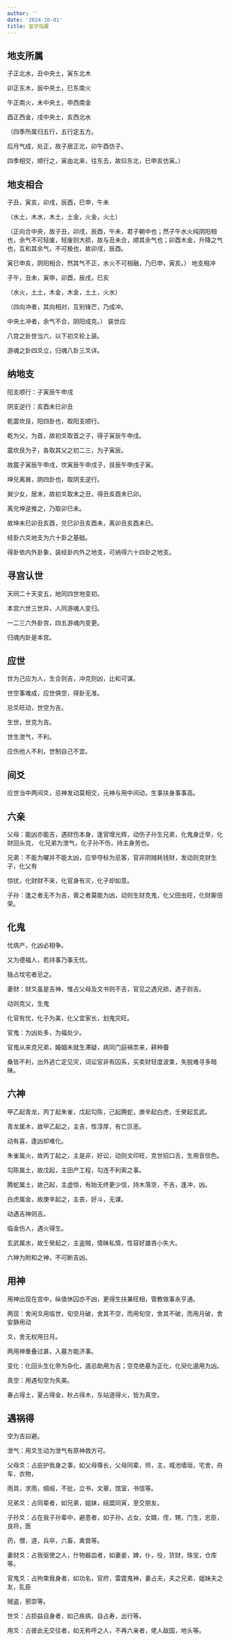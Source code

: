 ```yaml
---
author: ''
date: '2024-10-01'
title: 筮学指要
---
```


## 地支所属

子正北水，丑中央土，寅东北木

卯正东木，辰中央土，巳东南火

午正南火，未中央土，申西南金

酉正西金，戌中央土，亥西北水

（四季所属归五行，五行定五方。

后月气成，处正，故子居正北，卯午酉仿子。

四季相交，顺行之，寅由北来，往东去，故曰东北，巳申亥仿寅。）

## 地支相合

子丑，寅亥，卯戌，辰酉，巳申，午未

（水土，木水，木土，土金，火金，火土）

（正向合中央，故子丑，卯戌，辰酉，午未，君子朝中也；然子午水火纯阴阳相也，余气不可轻废，轻废则大损，故与丑未合，顺其余气也；卯酉木金，升降之气也，互和其余气，不可极也，故卯戌，辰酉。

寅巳申亥，阴阳相合，然其气不正，水火不可相融，乃巳申，寅亥。） 地支相冲

子午，丑未，寅申，卯酉，辰戌，巳亥

（水火，土土，木金，木金，土土，火水）

（四向冲者，其向相对，互别锋芒，乃成冲。

中央土冲者，余气不合，阴阳成克。） 装世应

八宫之卦世当六，以下初爻轮上装。

游魂之卦四爻立，归魂八卦三爻详。

## 纳地支

阳支顺行：子寅辰午申戌

阴支逆行：亥酉未巳卯丑

乾震坎艮，阳四卦也，取阳支顺行。

乾为父，为首，故初爻取首之子，得子寅辰午申戌。

震坎艮为子，各取其父之初二三，为子寅辰。

故震子寅辰午申戌，坎寅辰午申戌子，艮辰午申戌子寅。

坤兑离巽，阴四卦也，取阴支逆行。

巽少女，居末，故初爻取末之丑，得丑亥酉未巳卯。

离兑坤逆推之，乃取卯巳未。

故坤未巳卯丑亥酉，兑巳卯丑亥酉未，离卯丑亥酉未巳。

经卦六爻地支为六十卦之基础。

得卦依内外卦象，装经卦内外之地支，可纳得六十四卦之地支。

## 寻宫认世

天同二十天变五，地同四世地变初。

本宫六世三世异，人同游魂人变归。

一二三六外卦宫，四五游魂内变更。

归魂内卦是本宫。

## 应世

世为己应为人，生合则吉，冲克则凶，比和可谋。

世空事难成，应世俱空，得卦无准。

忌爻旺动，世空为吉。

生世，世克为吉。

世生泄气，不利。

应伤他人不利，世制自己不宜。

## 间爻

应世当中两间爻，忌神发动莫相交，元神与用中间动，生事扶身事事高。

## 六亲

父母：能凶亦能吉，遇财伤本身，逢官增光辉，动伤子孙生兄弟，化鬼身迁举，化财回头克， 化兄弟为泄气，化子孙不伤，持主身劳也。

兄弟：不能为曜并不能太凶，应举夺标为忌客，官非阴贼耗钱财，发动则克财生子，化父有

惊扰，化财财不来，化官身有灾，化子却如意。

子孙：逢之者无不为吉，膏之者莫能为凶，动则生财克鬼，化父田虫旺，化财厮倍荣。

## 化鬼

忧病产，化凶必相争。

又为德福人，若持事乃事无忧。

独占坟宅者忌之。

妻财：财爻虽是吉神，惟占父母及文书则不吉，官见之遇兄损，遇子则吉。

动则克父，生鬼

化官有忧，化子为美，化父宜家长，划鬼灾旺。

官鬼：为凶处多，为福处少。

官鬼从来克兄弟，婚姻未就生滞疑，病同门庭祸祟来，耕种蚕

桑皆不利，出外逃亡定见灾，词讼官非有囚系，买卖财轻度波束，失脱难寻多暗昧。

## 六神

甲乙起青龙，丙丁起朱雀，戊起勾陈，己起腾蛇，庚辛起白虎，壬癸起玄武。

青龙属木，故甲乙起之，主吉，性淳厚，有亡叵恶。

动有喜，逢凶却难化。

朱雀属火，故丙丁起之，主是非，好讼，动则文印旺，克世招口舌，生用音信色。

勾陈属土，故戊起，主田产工程，勾连不利索之事。

腾蛇属土，故己起，主虚惊，有始无终更少信，持木落空，不吉，逢冲，凶。

白虎属金，故庚辛起之，主丧，好斗，无谋。

动遇吉神则吉。

临金伤人，遇火得生。

玄武属水，故壬癸起之，主盗贼，情昧私情，性容好雄吝小失大。

六神为附和之神，不可断吉凶。

## 用神

用神出现在宫中，纵值休囚亦不凶，更得生扶兼旺相，管教做事永亨通。

两现：舍闲爻用临世，旬空月破，舍其不空，而用旬空，舍其不破，而用月破，舍安静用动

爻，舍无权用日月。

两用神重叠过甚，入墓方能济事。

变化：化回头生化帝为杂化，遏忌助用为吉；空克绝墓为正化，化臾化遏用为凶。

真空：用遇旬空为失美。

春占得土，夏占得金，秋占得木，东站道得火，皆为真空。

## 遇祸得

空为吉曰避。

泄气：用爻生动为泄气有原神救方可。

父母爻：占庇护我身之事，如父母尊长，父母同辈，师，主，城池墙垣，宅舍，舟车，衣物，

雨具，求雨，绸缎，不批，立书，文章，馆室，书信等。

兄弟爻：占同辈者，如兄弟，姐妹，结盟同寅，至交朋友。

子孙爻：占在我子孙辈中，避患者，如子孙，占女，女婿，侄，甥，门生，忠臣，良将，医

药，僧，道，兵卒，六畜，禽兽等。

妻财爻：占我驱使之人，什物器皿者，如妻妾，婢，仆，役，货财，珠宝，仓库等。

官鬼爻：占拘束我身者，如功名，官府，雷霆鬼神，妻占夫，夫之兄弟，姐妹夫之友，乱臣

贼盗，邪崇等。

世爻：占损益自身者，如己疾病，自占寿，出行等。

用爻：占彼此无交往者，如无称呼之人，不再六亲者，佬人敌国，地头等。